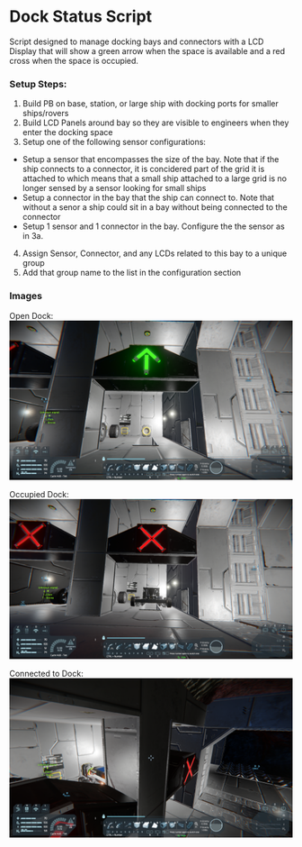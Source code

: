 # Dock Status Script

Script designed to manage docking bays and connectors with a LCD Display that will show a green arrow when the space is available and a red cross when the space is occupied.



### Setup Steps:
  1) Build PB on base, station, or large ship with docking ports for smaller ships/rovers
  2) Build LCD Panels around bay so they are visible to engineers when they enter the docking space
  3) Setup one of the following sensor configurations:
  - Setup a sensor that encompasses the size of the bay.  Note that if the ship connects to a connector, it is concidered part of the grid it is attached to which means that a small ship attached to a large grid is no longer sensed by a sensor looking for small ships
  - Setup a connector in the bay that the ship can connect to. Note that without a senor a ship could sit in a bay without being connected to the connector
  - Setup 1 sensor and 1 connector in the bay.  Configure the the sensor as in 3a.
  4) Assign Sensor, Connector, and any LCDs related to this bay to a unique group
  5) Add that group name to the list in the configuration section
  
### Images

Open Dock:
![Open Dock](https://github.com/tkottke90/Space-Engineers-Scripts/blob/master/projects/DockStatusScript/2018-03-18-13-04-29-583.png)

Occupied Dock:
![Occupied Dock](https://github.com/tkottke90/Space-Engineers-Scripts/blob/master/projects/DockStatusScript/2018-03-18-13-04-00-190.png)

Connected to Dock:
![Connected to Dock](https://github.com/tkottke90/Space-Engineers-Scripts/blob/master/projects/DockStatusScript/2018-03-18-13-05-13-196.png)
